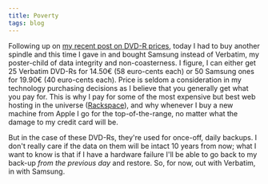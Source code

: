 ```yaml
---
title: Poverty
tags: blog
---
```


Following up on [my recent post on DVD-R prices](http://wincent.com/a/about/wincent/weblog/archives/2006/02/dvdr_prices.php), today I had to buy another spindle and this time I gave in and bought Samsung instead of Verbatim, my poster-child of data integrity and non-coasterness. I figure, I can either get 25 Verbatim DVD-Rs for 14.50€ (58 euro-cents each) or 50 Samsung ones for 19.90€ (40 euro-cents each). Price is seldom a consideration in my technology purchasing decisions as I believe that you generally get what you pay for. This is why I pay for some of the most expensive but best web hosting in the universe ([Rackspace](http://wincent.com/a/about/wincent/weblog/archives/2005/11/some_words_of_p.php)), and why whenever I buy a new machine from Apple I go for the top-of-the-range, no matter what the damage to my credit card will be.

But in the case of these DVD-Rs, they're used for once-off, daily backups. I don't really care if the data on them will be intact 10 years from now; what I want to know is that if I have a hardware failure I'll be able to go back to my back-up _from the previous day_ and restore. So, for now, out with Verbatim, in with Samsung.
